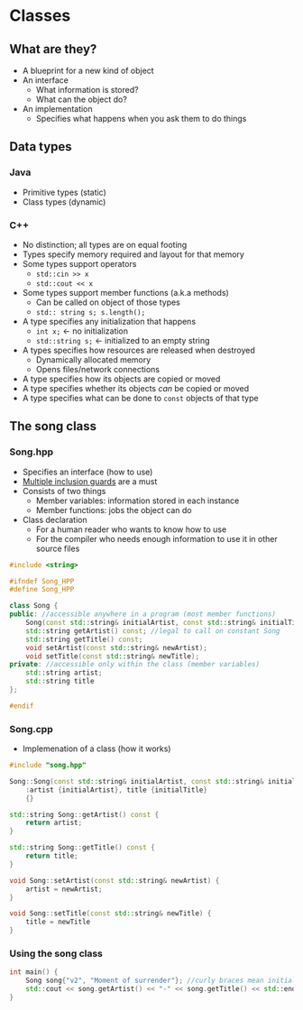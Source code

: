 # Classes

## What are they?

- A blueprint for a new kind of object
- An interface
    - What information is stored?
    - What can the object do?
- An implementation
    - Specifies what happens when you ask them to do things

## Data types

### Java

- Primitive types (static)
- Class types (dynamic)

### C++

- No distinction; all types are on equal footing
- Types specify memory required and layout for that memory
- Some types support operators
    - `std::cin >> x`
    - `std::cout << x`
- Some types support member functions (a.k.a methods)
    - Can be called on object of those types
    - `std:: string s; s.length();`
- A type specifies any initialization that happens
    - `int x;` <- no initialization
    - `std::string s;` <- initialized to an empty string
- A types specifies how resources are released when destroyed
    - Dynamically allocated memory
    - Opens files/network connections
- A type specifies how its objects are copied or moved
- A type specifies whether its objects *can* be copied or moved
- A type specifies what can be done to `const` objects of that type

## The song class

### Song.hpp

- Specifies an interface (how to use)
- [Multiple inclusion guards](../week2/separate-compilation.md) are a must
- Consists of two things
    - Member variables: information stored in each instance
    - Member functions: jobs the object can do
- Class declaration
    - For a human reader who wants to know how to use
    - For the compiler who needs enough information to use it in other source files

```C++
#include <string>

#ifndef Song_HPP
#define Song_HPP

class Song {
public: //accessible anywhere in a program (most member functions)
    Song(const std::string& initialArtist, const std::string& initialTitle);
    std::string getArtist() const; //legal to call on constant Song
    std::string getTitle() const;
    void setArtist(const std::string& newArtist);
    void setTitle(const std::string& newTitle);
private: //accessible only within the class (member variables)
    std::string artist;
    std::string title
};

#endif
```

### Song.cpp

- Implemenation of a class (how it works)

```C++
#include "song.hpp"

Song::Song(const std::string& initialArtist, const std::string& initialTitle) 
    :artist {initialArtist}, title {initialTitle}
    {}

std::string Song::getArtist() const {
    return artist;
}

std::string Song::getTitle() const {
    return title;
}

void Song::setArtist(const std::string& newArtist) {
    artist = newArtist;
}

void Song::setTitle(const std::string& newTitle) {
    title = newTitle
}
```

### Using the song class

```C++
int main() {
    Song song{"v2", "Moment of surrender"}; //curly braces mean initialization
    std::cout << song.getArtist() << "-" << song.getTitle() << std::endl;
}
```